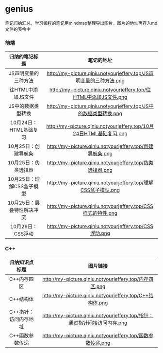 # genius
笔记归纳汇总，学习编程的笔记用mindmap整理导出图片，图片的地址再存入md文件的表格中

### 前端

|       归纳的笔记标题       |                          笔记的地址                          |
| :------------------------: | :----------------------------------------------------------: |
|    JS声明变量的三种方法    | http://my-picture.qiniu.notyourjeffery.top/JS声明变量的三种方法.png |
|     往HTML中添加JS文件     | http://my-picture.qiniu.notyourjeffery.top/往HTML中添加JS文件.png |
|     JS中的数据类型转换     | http://my-picture.qiniu.notyourjeffery.top/JS中的数据类型转换.png |
|   10月24日：HTML基础复习   | http://my-picture.qiniu.notyourjeffery.top/10月24日HTML基础复习.png |
|    10月25日：创建导航条    |  http://my-picture.qiniu.notyourjeffery.top/创建导航条.png   |
|    10月25日：伪类选择器    |  http://my-picture.qiniu.notyourjeffery.top/伪类选择器.png   |
| 10月25日：理解CSS盒子模型  | http://my-picture.qiniu.notyourjeffery.top/理解CSS盒子模型.png |
| 10月25日：层叠特性解决冲突 | http://my-picture.qiniu.notyourjeffery.top/CSS样式的特性.png |
|     10月26日：CSS浮动      |    http://my-picture.qiniu.notyourjeffery.top/CSS浮动.png    |

### C++

|    归纳知识点标题     |                           图片链接                           |
| :-------------------: | :----------------------------------------------------------: |
|      C++内存四区      |   http://my-picture.qiniu.notyourjeffery.top/内存四区.png    |
|       C++结构体       |   http://my-picture.qiniu.notyourjeffery.top/C++结构体.png   |
| C++指针：访问内存地址 | http://my-picture.qiniu.notyourjeffery.top/指针：通过指针间接访问内存.png |
|    C++函数参数传递    | http://my-picture.qiniu.notyourjeffery.top/函数参数传递.png  |

